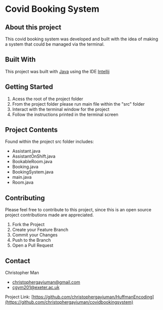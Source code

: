 # Covid Booking System

## About this project
This covid booking system was developed and built with the idea of making a system that could be managed via the terminal.

## Built With
This project was built with [Java](https://www.oracle.com/hk/java/technologies/javase-downloads.html) using the IDE [Intellij](https://www.jetbrains.com/idea/)

## Getting Started
1. Acess the root of the project folder
3. From the project folder please run main file within the "src" folder
4. Interact with the terminal window for the project
5. Follow the instructions printed in the terminal screen

## Project Contents
Found within the project src folder includes:
* Assistant.java
* AssistantOnShift.java
* BookableRoom.java
* Booking.java
* BookingSystem.java
* main.java
* Room.java

## Contributing
Please feel free to contribute to this project, since this is an open source project contributions made are appreciated.
1. Fork the Project
2. Create your Feature Branch
3. Commit your Changes
4. Push to the Branch
5. Open a Pull Request

## Contact
Christopher Man 
- [christophergayiuman@gmail.com](christophergayiuman@gmail.com)
- [cgym201@exeter.ac.uk](cgym201@exeter.ac.uk)

Project Link: [https://github.com/christophergayiuman/HuffmanEncoding](https://github.com/christophergayiuman/covidbookingsystem)
